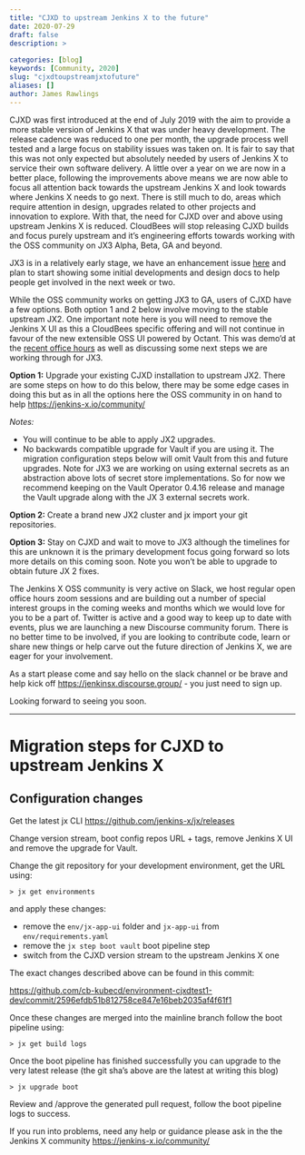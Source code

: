 ```yaml
---
title: "CJXD to upstream Jenkins X to the future"
date: 2020-07-29
draft: false
description: >
  
categories: [blog]
keywords: [Community, 2020]
slug: "cjxdtoupstreamjxtofuture"
aliases: []
author: James Rawlings
---
```


CJXD was first introduced at the end of July 2019 with the aim to provide a more stable version of Jenkins X that was under heavy development.  The release cadence was reduced to one per month, the upgrade process well tested and a large focus on stability issues was taken on.  It is fair to say that this was not only expected but absolutely needed by users of Jenkins X to service their own software delivery. A little over a year on we are now in a better place, following the improvements above means we are now able to focus all attention back towards the upstream Jenkins X and look towards where Jenkins X needs to go next.  There is still much to do, areas which require attention in design, upgrades related to other projects and innovation to explore.  With that, the need for CJXD over and above using upstream Jenkins X is reduced.  CloudBees will stop releasing CJXD builds and focus purely upstream and it’s engineering efforts towards working with the OSS community on JX3 Alpha, Beta, GA and beyond.

JX3 is in a relatively early stage, we have an enhancement issue [here](https://github.com/jenkins-x/enhancements/issues/36) and plan to start showing some initial developments and design docs to help people get involved in the next week or two.

While the OSS community works on getting JX3 to GA, users of CJXD have a few options.  Both option 1 and 2 below involve moving to the stable upstream JX2.  One important note here is you will need to remove the Jenkins X UI as this a CloudBees specific offering and will not continue in favour of the new extensible OSS UI powered by Octant.  This was demo’d at the [recent office hours](https://youtu.be/Njl247hjRuU) as well as discussing some next steps we are working through for JX3.

__Option 1:__ Upgrade your existing CJXD installation to upstream JX2.  There are some steps on how to do this below, there may be some edge cases in doing this but as in all the options here the OSS community in on hand to help https://jenkins-x.io/community/

_Notes:_
- You will continue to be able to apply JX2 upgrades.  
- No backwards compatible upgrade for Vault if you are using it.  The migration configuration steps below will omit Vault from this and future upgrades.  Note for JX3 we are working on using external secrets as an abstraction above lots of secret store implementations.  So for now we recommend keeping on the Vault Operator 0.4.16 release and manage the Vault upgrade along with the JX 3 external secrets work.

__Option 2:__ Create a brand new JX2 cluster and jx import your git repositories.

__Option 3:__ Stay on CJXD and wait to move to JX3 although the timelines for this are unknown it is the primary development focus going forward so lots more details on this coming soon.  Note you won’t be able to upgrade to obtain future JX 2 fixes.  

The Jenkins X OSS community is very active on Slack, we host regular open office hours zoom sessions and are building out a number of special interest groups in the coming weeks and months which we would love for you to be a part of.  Twitter is active and a good way to keep up to date with events, plus we are launching a new Discourse community forum.  There is no better time to be involved, if you are looking to contribute code, learn or share new things or help carve out the future direction of Jenkins X, we are eager for your involvement.

As a start please come and say hello on the slack channel or be brave and help kick off https://jenkinsx.discourse.group/ - you just need to sign up.

Looking forward to seeing you soon.

___

# Migration steps for CJXD to upstream Jenkins X

## Configuration changes

Get the latest jx CLI https://github.com/jenkins-x/jx/releases

Change version stream, boot config repos URL + tags, remove Jenkins X UI and remove the upgrade for Vault.

Change the git repository for your development environment, get the URL using:
```
> jx get environments
```
and apply these changes:
- remove the `env/jx-app-ui` folder and `jx-app-ui` from `env/requirements.yaml`
- remove the `jx step boot vault` boot pipeline step 
- switch from the CJXD version stream to the upstream Jenkins X one

The exact changes described above can be found in this commit:

https://github.com/cb-kubecd/environment-cjxdtest1-dev/commit/2596efdb51b812758ce847e16beb2035af4f61f1

Once these changes are merged into the mainline branch follow the boot pipeline using:
```
> jx get build logs
```
Once the boot pipeline has finished successfully you can upgrade to the very latest release (the git sha’s above are the latest at writing this blog)
```
> jx upgrade boot
```
Review and /approve the generated pull request, follow the boot pipeline logs to success.

If you run into problems, need any help or guidance please ask in the the Jenkins X community https://jenkins-x.io/community/